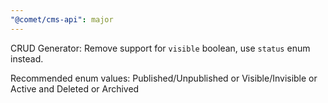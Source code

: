 ```yaml
---
"@comet/cms-api": major
---
```


CRUD Generator: Remove support for `visible` boolean, use `status` enum instead.

Recommended enum values: Published/Unpublished or Visible/Invisible or Active and Deleted or Archived

